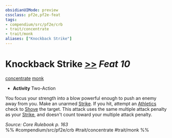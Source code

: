 ```yaml
---
obsidianUIMode: preview
cssclass: pf2e,pf2e-feat
tags:
- compendium/src/pf2e/crb
- trait/concentrate
- trait/monk
aliases: ["Knockback Strike"]
---
```

# Knockback Strike  [>>](../../rules/core-rulebook/chapter-9-playing-the-game.md#Actions "Two-Action") *Feat 10*  
[concentrate](../../rules/traits/concentrate.md)  [monk](../../rules/traits/monk.md)  

- **Activity** Two-Action

You focus your strength into a blow powerful enough to push an enemy away from you. Make an unarmed [Strike](../../rules/actions/strike.md). If you hit, attempt an [Athletics](../skills.md#Athletics) check to [Shove](../../rules/actions/shove.md) the target. This attack uses the same multiple attack penalty as your [Strike](../../rules/actions/strike.md), and doesn't count toward your multiple attack penalty.

*Source: Core Rulebook p. 163*  
%% #compendium/src/pf2e/crb #trait/concentrate #trait/monk %%